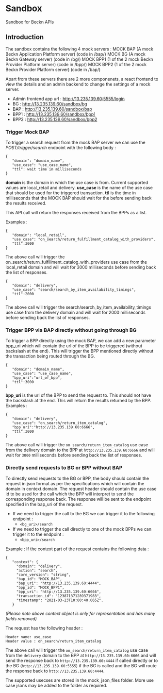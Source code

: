 # Sandbox
Sandbox for Beckn APIs

## Introduction
The sandbox contains the following 4 mock servers :
MOCK BAP (A mock Beckn Application Platform server) (code in /bap/)
MOCK BG (A mock Beckn Gateway server) (code in /bg/)
MOCK BPP1 (1 of the 2 mock Beckn Provider Platform server) (code in /bpp/)
MOCK BPP2 (1 of the 2 mock Beckn Provider Platform server) (code in /bap/)

Apart from these servers there are 2 more componenets, a react frontend to view the details and an admin backend to change the settings of a mock server.


* Admin frontend app url : http://13.235.139.60:5555/login
* BG : http://13.235.139.60/sandbox/bg
* BAP : http://13.235.139.60/sandbox/bap
* BPP1 : http://13.235.139.60/sandbox/bpp1
* BPP2 : http://13.235.139.60/sandbox/bpp2

### Trigger Mock BAP
To trigger a search request from the mock BAP server we can use the *POST/trigger/search* endpoint with the following body :
```
{
   "domain": "domain_name",
   "use_case": "use_case_name",
   "ttl": wait time in milliseconds
}
```
**domain** is the domain in which the use case is from. Current supported values are local_retail and delivery.
**use_case** is the name of the use case that should be used for the triggered transaction.
**ttl** is the time in milliseconds that the MOCK BAP should wait for the before sending back the results received.  

This API call will return the responses received from the BPPs as a list.

Examples : 
```
{
   "domain": "local_retail",
   "use_case": "on_search/return_fulfillment_catalog_with_providers",
   "ttl":3000
}
```
The above call will trigger the on_search/return_fulfillment_catalog_with_providers use case from the local_retail domain and will wait for 3000 milliseconds before sending back the list of responses. 
```
{
   "domain": "delivery",
   "use_case": "search/search_by_item_availability_timings",
   "ttl":2000
}
```
The above call will trigger the search/search_by_item_availability_timings use case from the delivery domain and will wait for 2000 milliseconds before sending back the list of responses.

### Trigger BPP via BAP directly without going through BG

To trigger a BPP directly using the mock BAP, we can add a new parameter bpp_uri which will contain the url of the BPP to be triggered (without backslash at the end). This will trigger the BPP mentioned directly without the transaction being routed through the BG.
```
{
   "domain": "domain_name",
   "use_case": "use_case_name",
   "bpp_uri":"url_of_bpp",
   "ttl":3000
}
```
**bpp_uri** is the url of the BPP to send the request to. This should not have the backslash at the end.
This will return the results returned by the BPP.
Examples :
```
{
   "domain": "delivery",
   "use_case": "on_search/return_item_catalog",
   "bpp_uri":"http://13.235.139.60:6666",
   "ttl":3000
}
```
The above call will trigger the `on_search/return_item_catalog` use case from the delivery domain to the BPP at `http://13.235.139.60:6666` and will wait for `3000` milliseconds before sending back the list of responses.

### Directly send requests to BG or BPP without BAP

To directly send requests to the BG or BPP, the body should contain the request in json format as per the specifications which will contain the domain in context.domain. The request header should contain the use case id to be used for the call which the BPP will interpret to send the corresponding response back. The response will be sent to the endpoint specified in the bap_uri of the request. 

* If we need to trigger the call to the BG we can trigger it to the following endpoint :
   * `<bg_uri>/search`
* If we need to trigger the call directly to one of the mock BPPs we can trigger it to the endpoint :
   * `<bpp_uri>/search`

Example :
If the context part of the request contains the following data : 
```
{
   "context": {
     "domain": "delivery",
     "action": "search",
     "core_version": "string",
     "bap_id": "MOCK_BAP",
     "bap_uri": "http://13.235.139.60:4444",
     "bpp_id": "MOCK_BPP1",
     "bpp_uri": "http://13.235.139.60:6666",
     "transaction_id": "123871371289371983",
     "timestamp": "2021-03-23T10:00:40.065Z",
   }
```
*(Please note above context object is only for representation and has many fields removed)*

The request has the following header : 
```
Header name: use_case
Header value : on_search/return_item_catalog
```
The above call will trigger the `on_search/return_item_catalog` use case from the `delivery` domain to the BPP at `http://13.235.139.60:6666` and will send the response back to `http://13.235.139.60:4444` if called directly or to the BG (`http://13.235.139.60:5555`) if the BG is called and the BG will route the response back to `http://13.235.139.60:4444`.

The supported usecses are stored in the mock_json_files folder. More use case jsons may be added to the folder as required.
